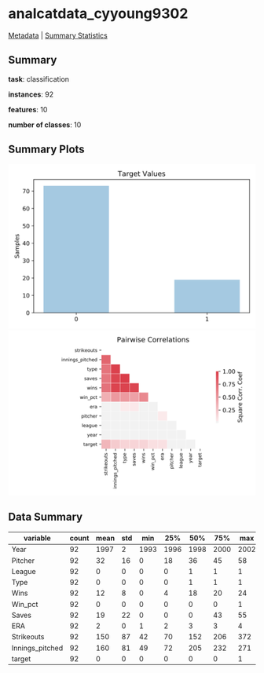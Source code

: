 # analcatdata_cyyoung9302

[Metadata](metadata.yaml) | [Summary Statistics](summary_stats.csv)

## Summary

**task**: classification

**instances**: 92

**features**: 10

**number of classes**: 10

## Summary Plots

![Labels](label.svg)
![Corr](corr.svg)

## Data Summary

|	variable	|	count	|	mean	|	std	|	min	|	25%	|	50%	|	75%	|	max|
| --- | --- | --- | --- | --- | --- | --- | --- | --- |
|	Year	|	92	|	1997	|	2	|	1993	|	1996	|	1998	|	2000	|	2002
|	Pitcher	|	92	|	32	|	16	|	0	|	18	|	36	|	45	|	58
|	League	|	92	|	0	|	0	|	0	|	0	|	1	|	1	|	1
|	Type	|	92	|	0	|	0	|	0	|	0	|	1	|	1	|	1
|	Wins	|	92	|	12	|	8	|	0	|	4	|	18	|	20	|	24
|	Win_pct	|	92	|	0	|	0	|	0	|	0	|	0	|	0	|	1
|	Saves	|	92	|	19	|	22	|	0	|	0	|	0	|	43	|	55
|	ERA	|	92	|	2	|	0	|	1	|	2	|	3	|	3	|	4
|	Strikeouts	|	92	|	150	|	87	|	42	|	70	|	152	|	206	|	372
|	Innings_pitched	|	92	|	160	|	81	|	49	|	72	|	205	|	232	|	271
|	target	|	92	|	0	|	0	|	0	|	0	|	0	|	0	|	1
